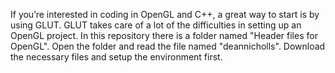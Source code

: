 If you’re interested in coding in OpenGL and C++, a great way to  start is by using GLUT.  GLUT takes care of a lot of the difficulties in setting up an OpenGL project. In this repository there is a folder named "Header files for OpenGL". Open the folder and read the file named "deannicholls". Download the necessary files and setup the environment first.
